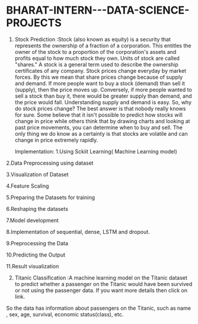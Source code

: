# BHARAT-INTERN---DATA-SCIENCE-PROJECTS

1) Stock Prediction :Stock (also known as equity) is a security that represents the ownership of a fraction of a corporation. This entitles the owner of the stock to a proportion of the corporation's assets and profits equal to how much stock they own. Units of stock are called "shares." A stock is a general term used to describe the ownership certificates of any company. Stock prices change everyday by market forces. By this we mean that share prices change because of supply and demand. If more people want to buy a stock (demand) than sell it (supply), then the price moves up. Conversely, if more people wanted to sell a stock than buy it, there would be greater supply than demand, and the price would fall. Understanding supply and demand is easy. So, why do stock prices change? The best answer is that nobody really knows for sure. Some believe that it isn't possible to predict how stocks will change in price while others think that by drawing charts and looking at past price movements, you can determine when to buy and sell. The only thing we do know as a certainty is that stocks are volatile and can change in price extremely rapidly.

   Implementation:
1.Using Sckiit Learning( Machine Learning model)

2.Data Preprocessing using dataset

3.Visualization of Dataset

4.Feature Scaling

5.Preparing the Datasets for training

6.Reshaping the datasets

7.Model development

8.Implementation of sequential, dense, LSTM and dropout.

9.Preprocessing the Data

10.Predicting the Output

11.Result visualization

2) Titanic Classification :A machine learning model on the Titanic dataset to predict whether a passenger on the Titanic would have been survived or not using the passenger data. If you want more details then click on link.

So the data has information about passengers on the Titanic, such as name , sex, age, survival, economic status(class), etc.
